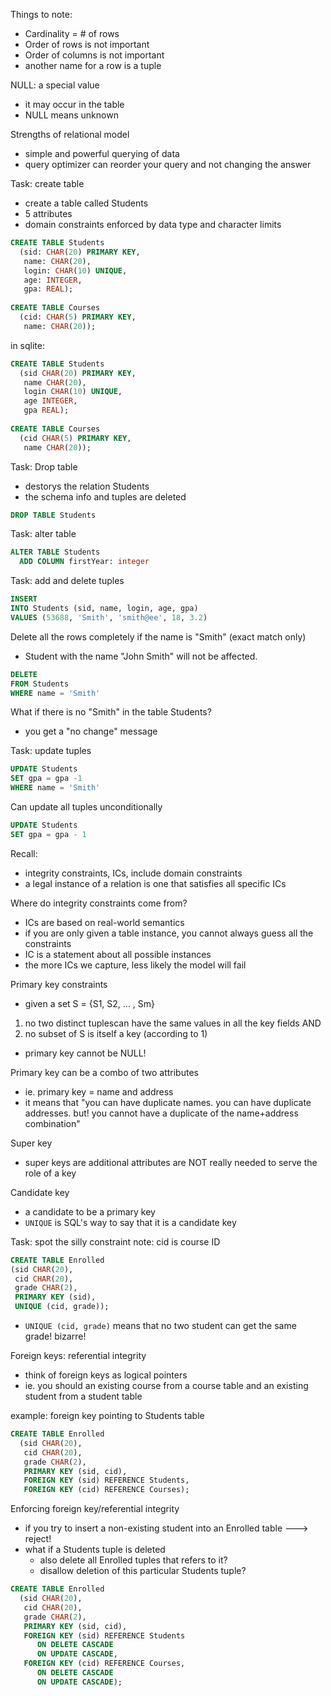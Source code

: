 Things to note:
- Cardinality = # of rows
- Order of rows is not important
- Order of columns is not important
- another name for a row is a tuple

NULL: a special value
- it may occur in the table
- NULL means unknown

Strengths of relational model
- simple and powerful querying of data
- query optimizer can reorder your query and not changing the answer

Task: create table
- create a table called Students
- 5 attributes
- domain constraints enforced by data type and character limits
```sql
CREATE TABLE Students
  (sid: CHAR(20) PRIMARY KEY,
   name: CHAR(20),
   login: CHAR(10) UNIQUE,
   age: INTEGER,
   gpa: REAL);
   
CREATE TABLE Courses
  (cid: CHAR(5) PRIMARY KEY,
   name: CHAR(20));
```
in sqlite:
```sql
CREATE TABLE Students
  (sid CHAR(20) PRIMARY KEY,
   name CHAR(20),
   login CHAR(10) UNIQUE,
   age INTEGER,
   gpa REAL);
   
CREATE TABLE Courses
  (cid CHAR(5) PRIMARY KEY,
   name CHAR(20));
```


Task: Drop table
- destorys the relation Students
- the schema info and tuples are deleted
```sql
DROP TABLE Students
```

Task: alter table
```sql
ALTER TABLE Students
  ADD COLUMN firstYear: integer
```

Task: add and delete tuples

```sql
INSERT
INTO Students (sid, name, login, age, gpa)
VALUES (53688, 'Smith', 'smith@ee', 18, 3.2)
```
Delete all the rows completely if the name is "Smith" (exact match only)
- Student with the name "John Smith" will not be affected.
```sql
DELETE
FROM Students
WHERE name = 'Smith'
```
What if there is no "Smith" in the table Students?
- you get a "no change" message

Task: update tuples

```sql
UPDATE Students
SET gpa = gpa -1
WHERE name = 'Smith'
```

Can update all tuples unconditionally
```sql
UPDATE Students
SET gpa = gpa - 1
```
Recall: 
- integrity constraints, ICs, include domain constraints 
- a legal instance of a relation is one that satisfies all specific ICs

Where do integrity constraints come from?
- ICs are based on real-world semantics
- if you are only given a table instance, you cannot always guess all the constraints
- IC is a statement about all possible instances
- the more ICs we capture, less likely the model will fail

Primary key constraints
- given a set S = {S1, S2, ... , Sm}
1. no two distinct tuplescan have the same values in all the key fields AND
2. no subset of S is itself a key (according to 1)
- primary key cannot be NULL!

Primary key can be a combo of two attributes
- ie. primary key = name and address
- it means that "you can have duplicate names. you can have duplicate addresses. but! you cannot have a duplicate of the name+address combination"

Super key
- super keys are additional attributes are NOT really needed to serve the role of a key

Candidate key
- a candidate to be a primary key
- `UNIQUE` is SQL's way to say that it is a candidate key

Task: spot the silly constraint
note: cid is course ID
```sql
CREATE TABLE Enrolled
(sid CHAR(20),
 cid CHAR(20),
 grade CHAR(2),
 PRIMARY KEY (sid),
 UNIQUE (cid, grade));
```
-  `UNIQUE (cid, grade)` means that no two student can get the same grade! bizarre!

Foreign keys: referential integrity
- think of foreign keys as logical pointers
- ie. you should an existing course from a course table and an existing student from a student table

example: foreign key pointing to Students table
```sql
CREATE TABLE Enrolled
  (sid CHAR(20),
   cid CHAR(20),
   grade CHAR(2),
   PRIMARY KEY (sid, cid),
   FOREIGN KEY (sid) REFERENCE Students,
   FOREIGN KEY (cid) REFERENCE Courses);
``` 
Enforcing foreign key/referential integrity
- if you try to insert a non-existing student into an Enrolled table ---> reject!
- what if a Students tuple is deleted
  - also delete all Enrolled tuples that refers to it?
  - disallow  deletion of this particular Students tuple?
  
```sql
CREATE TABLE Enrolled
  (sid CHAR(20),
   cid CHAR(20),
   grade CHAR(2),
   PRIMARY KEY (sid, cid),
   FOREIGN KEY (sid) REFERENCE Students
      ON DELETE CASCADE
      ON UPDATE CASCADE,
   FOREIGN KEY (cid) REFERENCE Courses,
      ON DELETE CASCADE
      ON UPDATE CASCADE);
``` 
